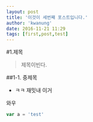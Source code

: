 ```yaml
---
layout: post
title: '이것이 세번째 포스트입니다.'
author: 'kwanung'
date: 2016-11-21 11:29
tags: [first,post,test]
---
```


#1.제목
>제목이빈다.

##1-1. 중제목
- ㅋㅋ 재밋내 이거

와우

```` javascript
var a = 'test'
````

